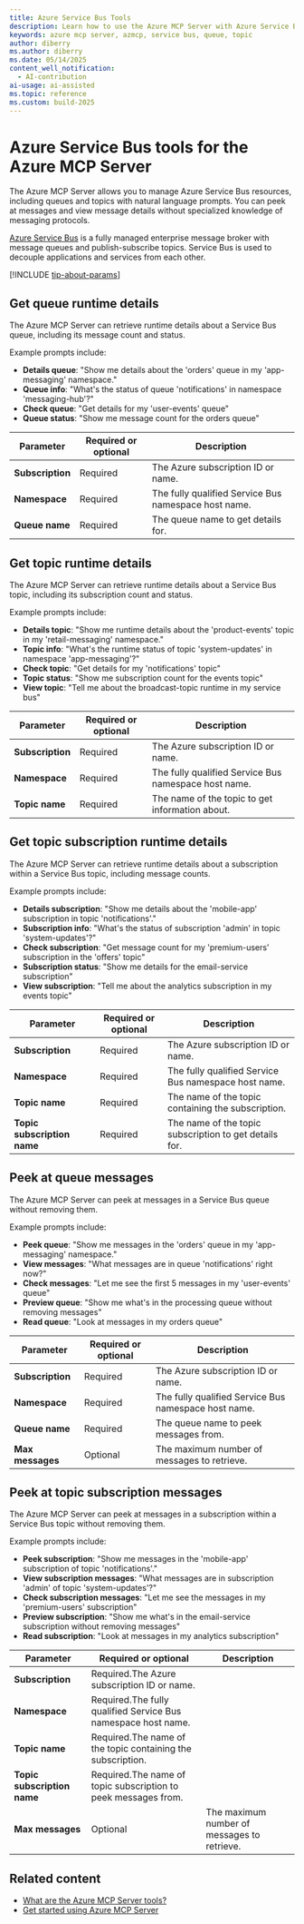 ```yaml
---
title: Azure Service Bus Tools 
description: Learn how to use the Azure MCP Server with Azure Service Bus.
keywords: azure mcp server, azmcp, service bus, queue, topic
author: diberry
ms.author: diberry
ms.date: 05/14/2025
content_well_notification: 
  - AI-contribution
ai-usage: ai-assisted
ms.topic: reference
ms.custom: build-2025
--- 
```

# Azure Service Bus tools for the Azure MCP Server

The Azure MCP Server allows you to manage Azure Service Bus resources, including queues and topics with natural language prompts. You can peek at messages and view message details without specialized knowledge of messaging protocols.

[Azure Service Bus](/azure/service-bus-messaging/service-bus-messaging-overview) is a fully managed enterprise message broker with message queues and publish-subscribe topics. Service Bus is used to decouple applications and services from each other.

[!INCLUDE [tip-about-params](../includes/tools/parameter-consideration.md)]

## Get queue runtime details

The Azure MCP Server can retrieve runtime details about a Service Bus queue, including its message count and status.

Example prompts include:

- **Details queue**: "Show me details about the 'orders' queue in my 'app-messaging' namespace."
- **Queue info**: "What's the status of queue 'notifications' in namespace 'messaging-hub'?"
- **Check queue**: "Get details for my 'user-events' queue"
- **Queue status**: "Show me message count for the orders queue"

| Parameter | Required or optional | Description |
|-----------|-------------|-------------|
| **Subscription** | Required | The Azure subscription ID or name. |
| **Namespace** | Required | The fully qualified Service Bus namespace host name. |
| **Queue name** | Required | The queue name to get details for. |

## Get topic runtime details

The Azure MCP Server can retrieve runtime details about a Service Bus topic, including its subscription count and status.

Example prompts include:

- **Details topic**: "Show me runtime details about the 'product-events' topic in my 'retail-messaging' namespace."
- **Topic info**: "What's the runtime status of topic 'system-updates' in namespace 'app-messaging'?"
- **Check topic**: "Get details for my 'notifications' topic"
- **Topic status**: "Show me subscription count for the events topic"
- **View topic**: "Tell me about the broadcast-topic runtime in my service bus"

| Parameter | Required or optional | Description |
|-----------|-------------|-------------|
| **Subscription** | Required | The Azure subscription ID or name. |
| **Namespace** | Required | The fully qualified Service Bus namespace host name. |
| **Topic name** | Required | The name of the topic to get information about. |

## Get topic subscription runtime details

The Azure MCP Server can retrieve runtime details about a subscription within a Service Bus topic, including message counts.

Example prompts include:

- **Details subscription**: "Show me details about the 'mobile-app' subscription in topic 'notifications'."
- **Subscription info**: "What's the status of subscription 'admin' in topic 'system-updates'?"
- **Check subscription**: "Get message count for my 'premium-users' subscription in the 'offers' topic"
- **Subscription status**: "Show me details for the email-service subscription"
- **View subscription**: "Tell me about the analytics subscription in my events topic"

| Parameter | Required or optional | Description |
|-----------|-------------|-------------|
| **Subscription** | Required | The Azure subscription ID or name. |
| **Namespace** | Required | The fully qualified Service Bus namespace host name. |
| **Topic name** | Required | The name of the topic containing the subscription. |
| **Topic subscription name** | Required | The name of the topic subscription to get details for. |

## Peek at queue messages

The Azure MCP Server can peek at messages in a Service Bus queue without removing them.

Example prompts include:

- **Peek queue**: "Show me messages in the 'orders' queue in my 'app-messaging' namespace."
- **View messages**: "What messages are in queue 'notifications' right now?"
- **Check messages**: "Let me see the first 5 messages in my 'user-events' queue"
- **Preview queue**: "Show me what's in the processing queue without removing messages"
- **Read queue**: "Look at messages in my orders queue"

| Parameter | Required or optional | Description |
|-----------|-------------|-------------|
| **Subscription** | Required | The Azure subscription ID or name. |
| **Namespace** | Required | The fully qualified Service Bus namespace host name. |
| **Queue name** | Required | The queue name to peek messages from. |
| **Max messages** | Optional | The maximum number of messages to retrieve. |

## Peek at topic subscription messages

The Azure MCP Server can peek at messages in a subscription within a Service Bus topic without removing them.

Example prompts include:

- **Peek subscription**: "Show me messages in the 'mobile-app' subscription of topic 'notifications'."
- **View subscription messages**: "What messages are in subscription 'admin' of topic 'system-updates'?"
- **Check subscription messages**: "Let me see the messages in my 'premium-users' subscription"
- **Preview subscription**: "Show me what's in the email-service subscription without removing messages"
- **Read subscription**: "Look at messages in my analytics subscription"

| Parameter | Required or optional | Description |
|-----------|-------------|-------------|
| **Subscription** | Required.The Azure subscription ID or name. |
| **Namespace** | Required.The fully qualified Service Bus namespace host name. |
| **Topic name** | Required.The name of the topic containing the subscription. |
| **Topic subscription name** | Required.The name of topic subscription to peek messages from. |
| **Max messages** | Optional | The maximum number of messages to retrieve. |

## Related content

- [What are the Azure MCP Server tools?](index.md)
- [Get started using Azure MCP Server](../overview.md)